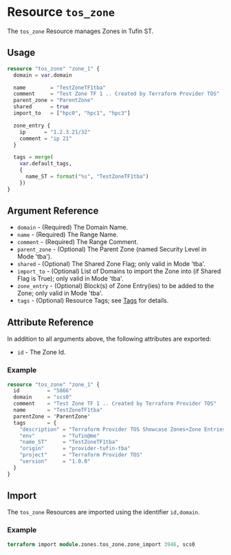 # Resource `tos_zone`

The `tos_zone` Resource manages Zones in Tufin ST.

## Usage

```terraform
resource "tos_zone" "zone_1" {
  domain = var.domain

  name        = "TestZoneTF1tba"
  comment     = "Test Zone TF 1 .. Created by Terraform Provider TOS"
  parent_zone = "ParentZone"
  shared      = true
  import_to   = ["hpc0", "hpc1", "hpc3"]

  zone_entry {
    ip      = "1.2.3.21/32"
    comment = "ip 21"
  }

  tags = merge(
    var.default_tags,
    {
      name_ST = format("%s", "TestZoneTF1tba")
    })
}
```

## Argument Reference

* `domain` - (Required) The Domain Name.
* `name` - (Required) The Range Name.
* `comment` - (Required) The Range Comment.
* `parent_zone` - (Optional) The Parent Zone (named Security Level in Mode 'tba').
* `shared` - (Optional) The Shared Zone Flag; only valid in Mode 'tba'.
* `import_to` - (Optional) List of Domains to import the Zone into (if Shared Flag is True); only valid in Mode 'tba'.
* `zone_entry` - (Optional) Block(s) of Zone Entry(ies) to be added to the Zone; only valid in Mode 'tba'.
* `tags` - (Optional) Resource Tags; see [Tags](tag.md) for details.

## Attribute Reference

In addition to all arguments above, the following attributes are exported:

* `id` - The Zone Id.

### Example

```terraform
resource "tos_zone" "zone_1" {
  id         = "5866"
  domain     = "scs0"
  comment    = "Test Zone TF 1 .. Created by Terraform Provider TOS"
  name       = "TestZoneTF1tba"
  parentZone = 'ParentZone'
  tags       = {
    "description" = "Terraform Provider TOS Showcase Zones+Zone Entries"
    "env"         = "Tufin@me"
    "name_ST"     = "TestZoneTF1tba"
    "origin"      = "provider-tufin-tba"
    "project"     = "Terraform Provider TOS"
    "version"     = "1.0.0"
  }
}
```

## Import

The `tos_zone` Resources are imported using the identifier `id,domain`.

### Example

```terraform
terraform import module.zones.tos_zone.zone_import 3946, scs0
```
